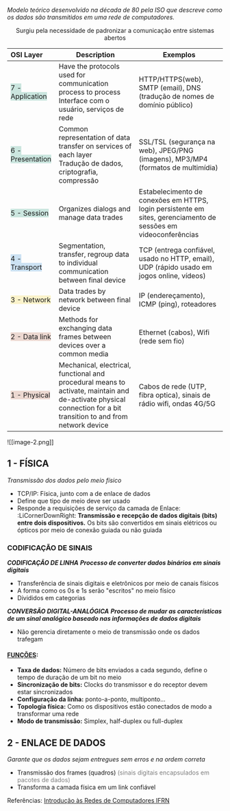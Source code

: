 *Modelo teórico desenvolvido na década de 80 pela ISO que descreve como os dados são transmitidos em uma rede de computadores.*

<center>Surgiu pela necessidade de padronizar a comunicação entre sistemas abertos</center>

| OSI Layer                                                           | Description                                                                                                                                                       | Exemplos                                                                                                        |
| :------------------------------------------------------------------ | ----------------------------------------------------------------------------------------------------------------------------------------------------------------- | --------------------------------------------------------------------------------------------------------------- |
| <span style="background:rgba(3, 135, 102, 0.2)">7 - Application     | Hav</span>e the protocols used for communication process to process<br>Interface com o usuário, serviços de rede                                                  | HTTP/HTTPS(web), SMTP (email), DNS (tradução de nomes de domínio público)                                       |
| <span style="background:rgba(3, 135, 102, 0.2)">6 - Presentation    | Common re</span>presentation of data transfer on services of each layer<br>Tradução de dados, criptografia, compressão                                            | SSL/TSL (segurança na web), JPEG/PNG (imagens), MP3/MP4 (formatos de multimídia)                                |
| <span style="background:rgba(3, 135, 102, 0.2)">5 - Session         | Organizes dialogs and manage data trades                                                                                                                          | Estabelecimento de conexões em HTTPS, login persistente em sites, gerenciamento de sessões em videoconferências |
| <span style="background:rgba(5, 117, 197, 0.2)">4 - Transport       | S</span>egmentation, transfer, regroup data to individual communication between final device                                                                      | TCP (entrega confiável, usado no HTTP, email), UDP (rápido usado em jogos online, vídeos)                       |
| <span style="background:rgba(240, 200, 0, 0.2)">3 - Network         | </span> Data trades by network between final device                                                                                                               | IP (endereçamento), ICMP (ping), roteadores                                                                     |
| <span style="background:rgba(163, 67, 31, 0.2)">2 - Data link       | M</span>ethods for exchanging data frames between devices over a common media                                                                                     | Ethernet (cabos), Wifi (rede sem fio)                                                                           |
| <span style="background:rgba(163, 67, 31, 0.2)">1 - Physical</span> | Mechanical, electrical, functional and procedural means to activate, maintain and de-activate physical connection for a bit transition to and from network device | Cabos de rede (UTP, fibra optica), sinais de rádio wifi, ondas 4G/5G                                            |
![[image-2.png]]
## 1 - FÍSICA
*Transmissão dos dados pelo meio físico*
- TCP/IP: Física, junto com a de enlace de dados
- Define que tipo de meio deve ser usado
- Responde a requisições de serviço da camada de Enlace:
	:LiCornerDownRight: **Transmissão e recepção de dados digitais (bits) entre dois dispositivos.** Os bits são convertidos em sinais elétricos ou ópticos por meio de conexão guiada ou não guiada

### CODIFICAÇÃO DE SINAIS
***CODIFICAÇÃO DE LINHA***
***Processo de converter dados binários em sinais digitais***
- Transferência de sinais digitais e eletrônicos por meio de canais físicos
- A forma como os 0s e 1s serão "escritos" no meio físico
- Divididos em categorias

***CONVERSÃO DIGITAL-ANALÓGICA***
***Processo de mudar as características de um sinal analógico baseado nas informações de dados digitais***

- Não gerencia diretamente o meio de transmissão onde os dados trafegam
#### <u>FUNÇÕES</u>:
- **Taxa de dados:** Número de bits enviados a cada segundo, define o tempo de duração de um bit no meio
- **Sincronização de bits:** Clocks do transmissor e do receptor devem estar sincronizados
- **Configuração da linha:** ponto-a-ponto, multiponto...
- **Topologia física:** Como os dispositivos estão conectados de modo a transformar uma rede
- **Modo de transmissão:** Simplex, half-duplex ou full-duplex

## 2 - ENLACE DE DADOS
*Garante que os dados sejam entregues sem erros e na ordem correta*
- Transmissão dos frames (quadros) <font color="#7f7f7f">(sinais digitais encapsulados em pacotes de dados)</font>
- Transforma a camada física em um link confiável



Referências: 
[Introdução às Redes de Computadores IFRN](https://docente.ifrn.edu.br/thiagodutra/disciplinas/materiais/introducao-as-redes-de-computadores/2019.2/07-camada-fisica-i)